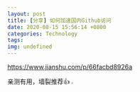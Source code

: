 ```yaml
---
layout: post
title: [分享] 如何加速国内Github访问
date: 2020-08-15 15:56:14 +0800
categories: Technology
tags: 
img: undefined
---
```

https://www.jianshu.com/p/66facbd8926a

亲测有用，墙裂推荐👍 <img src="https://s1.ax1x.com/2020/07/28/aAWDqs.png" style="zoom:25%;" />